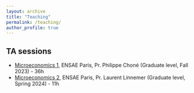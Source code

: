 ```yaml
---
layout: archive
title: "Teaching"
permalink: /teaching/
author_profile: true
---
```




## TA sessions

- [Microeconomics 1](https://www.ensae.fr/en/courses/4-microeconomie-1-fr), ENSAE Paris, Pr. Philippe Choné (Graduate level, Fall 2023) - 36h
- [Microeconomics 2](https://www.ensae.fr/en/courses/692), ENSAE Paris, Pr. Laurent Linnemer (Graduate level, Spring 2024) - 11h
